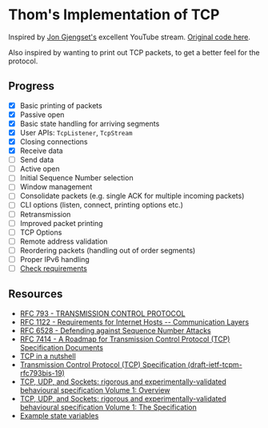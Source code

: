 # Thom's Implementation of TCP

Inspired by [Jon Gjengset's](https://www.youtube.com/playlist?list=PLqbS7AVVErFivDY3iKAQk3_VAm8SXwt1X) excellent YouTube stream. [Original code here](https://github.com/jonhoo/rust-tcp).

Also inspired by wanting to print out TCP packets, to get a better feel for the protocol.

## Progress

- [x] Basic printing of packets
- [x] Passive open
- [x] Basic state handling for arriving segments
- [x] User APIs: `TcpListener`, `TcpStream`
- [x] Closing connections
- [x] Receive data
- [ ] Send data
- [ ] Active open
- [ ] Initial Sequence Number selection
- [ ] Window management
- [ ] Consolidate packets (e.g. single ACK for multiple incoming packets)
- [ ] CLI options (listen, connect, printing options etc.)
- [ ] Retransmission
- [ ] Improved packet printing
- [ ] TCP Options
- [ ] Remote address validation
- [ ] Reordering packets (handling out of order segments)
- [ ] Proper IPv6 handling
- [ ] [Check requirements](https://datatracker.ietf.org/doc/html/draft-ietf-tcpm-rfc793bis-19#appendix-B)

## Resources

- [RFC 793 - TRANSMISSION CONTROL PROTOCOL](https://tools.ietf.org/html/rfc793)
- [RFC 1122 - Requirements for Internet Hosts -- Communication Layers](https://tools.ietf.org/html/rfc1122)
- [RFC 6528 - Defending against Sequence Number Attacks](https://tools.ietf.org/html/rfc6528)
- [RFC 7414 - A Roadmap for Transmission Control Protocol (TCP) Specification Documents](https://tools.ietf.org/html/rfc7414)
- [TCP in a nutshell](https://www.cs.miami.edu/home/burt/learning/Csc524.032/notes/tcp_nutshell.html)
- [Transmission Control Protocol (TCP) Specification (draft-ietf-tcpm-rfc793bis-19)](https://datatracker.ietf.org/doc/draft-ietf-tcpm-rfc793bis/)
- [TCP, UDP, and Sockets: rigorous and experimentally-validated behavioural specification Volume 1: Overview](https://www.cl.cam.ac.uk/techreports/UCAM-CL-TR-624.pdf)
- [TCP, UDP, and Sockets: rigorous and experimentally-validated behavioural specification Volume 1: The Specification](https://www.cl.cam.ac.uk/techreports/UCAM-CL-TR-625.pdf)
- [Example state variables](https://doc.omnetpp.org/inet/api-current/neddoc/src-inet-transportlayer-tcp-TcpStateVariables.html)
